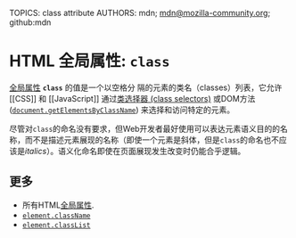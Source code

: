 TOPICS: class attribute
AUTHORS: mdn; mdn@mozilla-community.org; github:mdn

# HTML 全局属性: `class`

[全局属性](/zh-hans/webfrontend/HTML_Global_Attributes) **`class`** 的值是一个以空格分
隔的元素的类名（classes）列表，它允许 [[CSS]] 和 [[JavaScript]] 通过[类选择器 (class selectors)](/zh-hans/webfrontend/CSS_Class_Selector)
或DOM方法([`document.getElementsByClassName`](/zh-hans/webfrontend/Document.getElementsByClassName))
来选择和访问特定的元素。

尽管对`class`的命名没有要求，但Web开发者最好使用可以表达元素语义目的的名称，而不是描述元素展现的名称（即使一个元素是斜体，但是`class`的命名也不应该是*italics*）。语义化命名即使在页面展现发生改变时仍能合乎逻辑。

## 更多

- 所有HTML[全局属性](/zh-hans/webfrontend/HTML_Global_Attributes).
- [`element.className`](/zh-hans/webfrontend/Element.className)
- [`element.classList`](/zh-hans/webfrontend/Element.classList)
